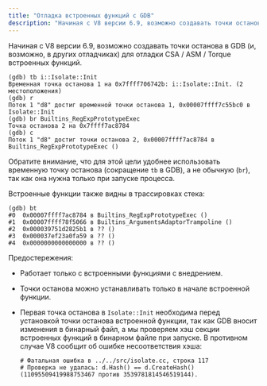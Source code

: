 ```yaml
---
title: "Отладка встроенных функций с GDB"
description: "Начиная с V8 версии 6.9, возможно создавать точки останова в GDB для отладки CSA / ASM / Torque встроенных функций."
---
```

Начиная с V8 версии 6.9, возможно создавать точки останова в GDB (и, возможно, в других отладчиках) для отладки CSA / ASM / Torque встроенных функций.

```
(gdb) tb i::Isolate::Init
Временная точка останова 1 на 0x7ffff706742b: i::Isolate::Init. (2 местоположения)
(gdb) r
Поток 1 "d8" достиг временной точки останова 1, 0x00007ffff7c55bc0 в Isolate::Init
(gdb) br Builtins_RegExpPrototypeExec
Точка останова 2 на 0x7ffff7ac8784
(gdb) c
Поток 1 "d8" достиг точки останова 2, 0x00007ffff7ac8784 в Builtins_RegExpPrototypeExec ()
```

Обратите внимание, что для этой цели удобнее использовать временную точку останова (сокращение `tb` в GDB), а не обычную (`br`), так как она нужна только при запуске процесса.

Встроенные функции также видны в трассировках стека:

```
(gdb) bt
#0  0x00007ffff7ac8784 в Builtins_RegExpPrototypeExec ()
#1  0x00007ffff78f5066 в Builtins_ArgumentsAdaptorTrampoline ()
#2  0x000039751d2825b1 в ?? ()
#3  0x000037ef23a0fa59 в ?? ()
#4  0x0000000000000000 в ?? ()
```

Предостережения:

- Работает только с встроенными функциями с внедрением.
- Точки останова можно устанавливать только в начале встроенной функции.
- Первая точка останова в `Isolate::Init` необходима перед установкой точки останова встроенной функции, так как GDB вносит изменения в бинарный файл, а мы проверяем хэш секции встроенных функций в бинарном файле при запуске. В противном случае V8 сообщит об ошибке несоответствия хэша:

    ```
    # Фатальная ошибка в ../../src/isolate.cc, строка 117
    # Проверка не удалась: d.Hash() == d.CreateHash() (11095509419988753467 против 3539781814546519144).
    ```
